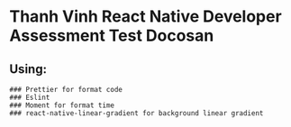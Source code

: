 # Thanh Vinh React Native Developer Assessment Test Docosan

## Using:
 ``` ### React Native version 0.64.0
 ### Prettier for format code
 ### Eslint
 ### Moment for format time
 ### react-native-linear-gradient for background linear gradient
 ```
